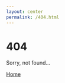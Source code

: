 ```yaml
---
layout: center
permalink: /404.html
---
```


# 404

Sorry, not found...

<div class="mt3">
  <a href="{{ site.siteurl }}" class="button button-gray">Home</a>
</div>
